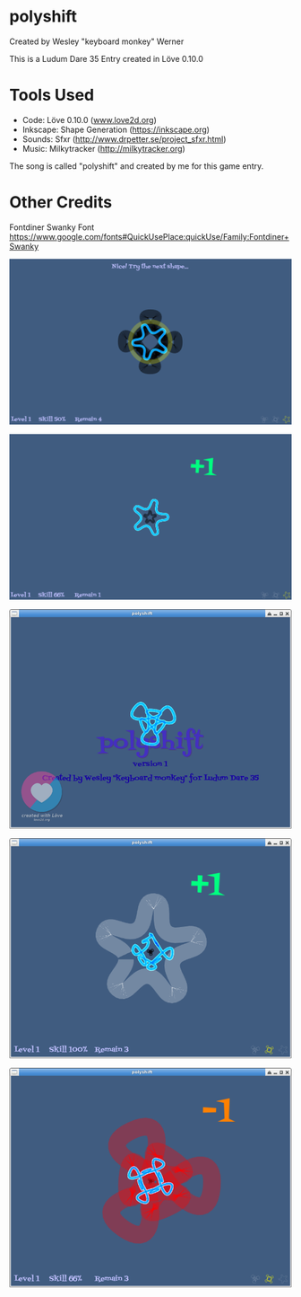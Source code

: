 # polyshift

Created by Wesley "keyboard monkey" Werner

This is a Ludum Dare 35 Entry created in Löve 0.10.0

# Tools Used

- Code: Löve 0.10.0 (www.love2d.org)
- Inkscape: Shape Generation (https://inkscape.org)
- Sounds: Sfxr (http://www.drpetter.se/project_sfxr.html)
- Music: Milkytracker (http://milkytracker.org)

The song is called "polyshift" and created by me for this game entry.

# Other Credits

Fontdiner Swanky Font
https://www.google.com/fonts#QuickUsePlace:quickUse/Family:Fontdiner+Swanky


![](screenshots/screenshot-1-v1.png)  

![](screenshots/screenshot-2-v1.png)  

![](screenshots/screenshot-3-v1.png)  

![](screenshots/screenshot-4-v1.png)  

![](screenshots/screenshot-5-v1.png)  
